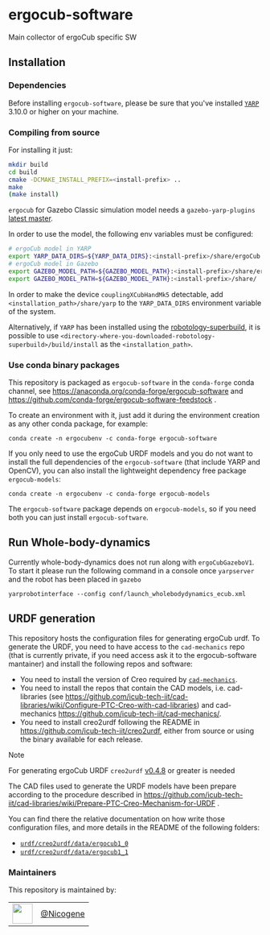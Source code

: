 # ergocub-software
Main collector of ergoCub specific SW

## Installation

### Dependencies

Before installing `ergocub-software`, please be sure that you've installed [`YARP`](https://www.yarp.it/latest//) 3.10.0 or higher on your machine.

### Compiling from source

For installing it just:
```sh
mkdir build
cd build
cmake -DCMAKE_INSTALL_PREFIX=<install-prefix> ..
make
(make install)
```
`ergocub` for Gazebo Classic simulation model needs a `gazebo-yarp-plugins` [latest master](https://github.com/robotology/gazebo-yarp-plugins/commit/c89280295d53279049bb7521cf6b6b3400130f23).

In order to use the model, the following env variables must be configured:
```sh
# ergoCub model in YARP
export YARP_DATA_DIRS=${YARP_DATA_DIRS}:<install-prefix>/share/ergoCub
# ergoCub model in Gazebo
export GAZEBO_MODEL_PATH=${GAZEBO_MODEL_PATH}:<install-prefix>/share/ergoCub/robots
export GAZEBO_MODEL_PATH=${GAZEBO_MODEL_PATH}:<install-prefix>/share/
```

In order to make the device `couplingXCubHandMk5` detectable, add `<installation_path>/share/yarp` to the `YARP_DATA_DIRS` environment variable of the system.

Alternatively, if `YARP` has been installed using the [robotology-superbuild](https://github.com/robotology/robotology-superbuild), it is possible to use `<directory-where-you-downloaded-robotology-superbuild>/build/install` as the `<installation_path>`.

### Use conda binary packages

This repository is packaged as `ergocub-software` in the `conda-forge` conda channel, see https://anaconda.org/conda-forge/ergocub-software and https://github.com/conda-forge/ergocub-software-feedstock .

To create an environment with it, just add it during the environment creation as any other conda package, for example:
~~~
conda create -n ergocubenv -c conda-forge ergocub-software
~~~

If you only need to use the ergoCub URDF models and you do not want to install the full dependencies of the `ergocub-software` (that include YARP and OpenCV), you can also install the lightweight dependency free package `ergocub-models`:
~~~
conda create -n ergocubenv -c conda-forge ergocub-models
~~~

The `ergocub-software` package depends on `ergocub-models`, so if you need both you can just install `ergocub-software`.

## Run Whole-body-dynamics
Currently whole-body-dynamics does not run along with `ergoCubGazeboV1`. To start it please run the following command in a console once `yarpserver` and
the robot has been placed in `gazebo`
```console
yarprobotinterface --config conf/launch_wholebodydynamics_ecub.xml
```

## URDF generation

This repository hosts the configuration files for generating ergoCub urdf. To generate the URDF, you need to have access to the `cad-mechanics` repo (that is currently private, if you need access ask it to the ergocub-software mantainer) and install the following repos and software:
* You need to install the version of Creo required by [`cad-mechanics`](https://github.com/icub-tech-iit/cad-mechanics/).
* You need to install the repos that contain the CAD models, i.e. cad-libraries (see https://github.com/icub-tech-iit/cad-libraries/wiki/Configure-PTC-Creo-with-cad-libraries) and cad-mechanics https://github.com/icub-tech-iit/cad-mechanics/.
* You need to install creo2urdf following the README in https://github.com/icub-tech-iit/creo2urdf, either from source or using the binary available for each release.

>[!NOTE]
> For generating ergoCub URDF `creo2urdf` [v0.4.8](https://github.com/icub-tech-iit/creo2urdf/releases/tag/v0.4.8) or greater is needed

The CAD files used to generate the URDF models have been prepare according to the procedure described in https://github.com/icub-tech-iit/cad-libraries/wiki/Prepare-PTC-Creo-Mechanism-for-URDF .

You can find there the relative documentation on how write those configuration files, and more details in the README of the following folders:
* [`urdf/creo2urdf/data/ergocub1_0`](./urdf/creo2urdf/data/ergocub1_0)
* [`urdf/creo2urdf/data/ergocub1_1`](./urdf/creo2urdf/data/ergocub1_1)

### Maintainers
This repository is maintained by:

| | |
|:---:|:---:|
| [<img src="https://github.com/Nicogene.png" width="40">](https://github.com/Nicogene) | [@Nicogene](https://github.com/Nicogene) |
